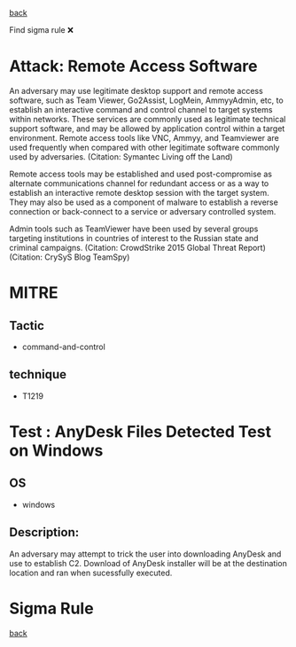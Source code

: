 
[back](../index.md)

Find sigma rule :x: 

# Attack: Remote Access Software 

An adversary may use legitimate desktop support and remote access software, such as Team Viewer, Go2Assist, LogMein, AmmyyAdmin, etc, to establish an interactive command and control channel to target systems within networks. These services are commonly used as legitimate technical support software, and may be allowed by application control within a target environment. Remote access tools like VNC, Ammyy, and Teamviewer are used frequently when compared with other legitimate software commonly used by adversaries. (Citation: Symantec Living off the Land)

Remote access tools may be established and used post-compromise as alternate communications channel for redundant access or as a way to establish an interactive remote desktop session with the target system. They may also be used as a component of malware to establish a reverse connection or back-connect to a service or adversary controlled system.

Admin tools such as TeamViewer have been used by several groups targeting institutions in countries of interest to the Russian state and criminal campaigns. (Citation: CrowdStrike 2015 Global Threat Report) (Citation: CrySyS Blog TeamSpy)

# MITRE
## Tactic
  - command-and-control


## technique
  - T1219


# Test : AnyDesk Files Detected Test on Windows
## OS
  - windows


## Description:
An adversary may attempt to trick the user into downloading AnyDesk and use to establish C2. Download of AnyDesk installer will be at the destination location and ran when sucessfully executed.


# Sigma Rule


[back](../index.md)
